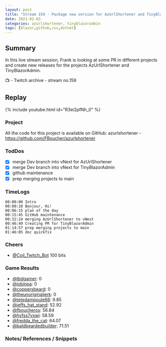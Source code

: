 ```yaml
---
layout: post
title: "Stream 159 - Package new version for AzUrlShortener and TinyBlazor Admin - GitHUb maintenance"
date: 2021-02-03
categories: azurlshortener, tinyblazoradmin
tags: [blazor,github,css,dotnet]
---
```


## Summary

In this live stream session, Frank is looking at some PR in different projects and create new releases for the projects AzUrlShortener and TinyBlazorAdmin. 

📺 - Twitch archive - stream no.159

## Replay

{% include youtube.html id="R3ei2pfNh_0" %}
<br/><!--more-->


### Project

All the code for this project is available on GitHub: azurlshortener - https://github.com/FBoucher/azurlshortener

### TodDos

- [X] merge Dev branch into vNext for AzUrlShortener
- [X] merge Dev branch into vNext for TinyBlazorAdmin
- [X] github maintenance
- [X] prep merging projects to main

### TimeLogs

    00:00:00 Intro
    00:00:10 Bonjour, Hi!
    00:06:15 plan of the day
    00:15:45 GitHub maintenance
    00:32:24 merging AzUrlShortener to vNext
    00:46:49 Creating PR for TinyBlazorAdmin
    01:14:57 prep merging projects to main
    01:46:05 doc quickfix

### Cheers

- [@Coil_Twitch_Bot](https://www.twitch.tv/Coil_Twitch_Bot)  100 bits

### Game Results

- [@tbdgamer](https://www.twitch.tv/tbdgamer): 0
- [@jobinpa](https://www.twitch.tv/jobinpa): 0
- [@coppersbeard](https://www.twitch.tv/coppersbeard): 0
- [@theunoriginaljerk](https://www.twitch.tv/theunoriginaljerk): 0
- [@tetedampoule66](https://www.twitch.tv/tetedampoule66): 9.85
- [@jeffs_hat_stand](https://www.twitch.tv/jeffs_hat_stand): 52.92
- [@fboucheros](https://www.twitch.tv/fboucheros): 56.84
- [@hyfss7vxwj](https://www.twitch.tv/hyfss7vxwj): 58.59
- [@fredda_the_cat](https://www.twitch.tv/fredda_the_cat): 64.07
- [@baldbeardedbuilder](https://www.twitch.tv/baldbeardedbuilder): 71.51

### Notes/ References / Snippets
